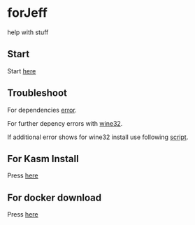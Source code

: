 # forJeff
help with stuff

## Start
Start [here](wineHQ.md)

## Troubleshoot
For dependencies [error](dependenciesForJeff.md).

For further depency errors with [wine32](wine32-install-script.sh).

If additional error shows for wine32 install use following [script](wine32_dependencyErrorFix.md).

## For Kasm Install
Press [here](kasmLoad.sh)

## For docker download
Press [here](docker.md)
